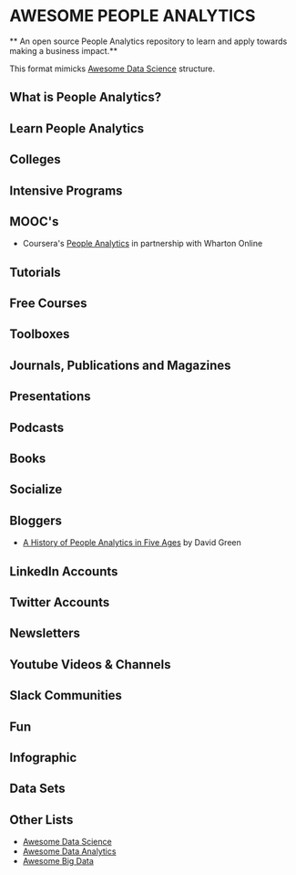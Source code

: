 # AWESOME PEOPLE ANALYTICS

** An open source People Analytics repository to learn and apply towards making a business impact.**

This format mimicks [Awesome Data Science](https://github.com/academic/awesome-datascience) structure. 

## What is People Analytics? 


## Learn People Analytics


## Colleges


## Intensive Programs


## MOOC's

* Coursera's [People Analytics](https://www.coursera.org/learn/wharton-people-analytics) in partnership with Wharton Online

## Tutorials


## Free Courses


## Toolboxes


## Journals, Publications and Magazines


## Presentations


## Podcasts


## Books


## Socialize


## Bloggers

* [A History of People Analytics in Five Ages](https://www.linkedin.com/pulse/history-people-analytics-five-ages-david-green/?trk=eml-email_series_follow_newsletter_01-hero-1-title_link&midToken=AQGf--SYvrqWBQ&fromEmail=fromEmail&ut=2FKx5TglAIHFM1) by David Green

## LinkedIn Accounts


## Twitter Accounts


## Newsletters


## Youtube Videos & Channels


## Slack Communities


## Fun


## Infographic


## Data Sets


## Other Lists

* [Awesome Data Science](https://github.com/academic/awesome-datascience)
* [Awesome Data Analytics](https://github.com/0xnr/awesome-analytics/blob/master/README.md)
* [Awesome Big Data](https://github.com/0xnr/awesome-bigdata)
